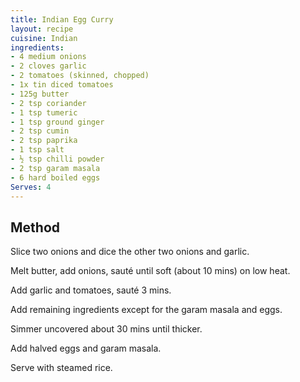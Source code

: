 ```yaml
---
title: Indian Egg Curry
layout: recipe
cuisine: Indian
ingredients:
- 4 medium onions
- 2 cloves garlic
- 2 tomatoes (skinned, chopped)
- 1x tin diced tomatoes
- 125g butter
- 2 tsp coriander
- 1 tsp tumeric
- 1 tsp ground ginger
- 2 tsp cumin
- 2 tsp paprika
- 1 tsp salt
- ½ tsp chilli powder
- 2 tsp garam masala
- 6 hard boiled eggs
Serves: 4
---
```


## Method
Slice two onions and dice the other two onions and garlic.

Melt butter, add onions, sauté until soft (about 10 mins) on low heat.

Add garlic and tomatoes, sauté 3 mins.

Add remaining ingredients except for the garam masala and eggs.

Simmer uncovered about 30 mins until thicker.

Add halved eggs and garam masala.

Serve with steamed rice.